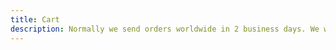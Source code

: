 ```yaml
---
title: Cart
description: Normally we send orders worldwide in 2 business days. We will notify you when the parcel goes out for shipping.
---
```


<ShopCart />
